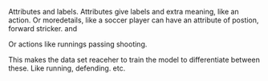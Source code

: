 Attributes and labels. 
Attributes give labels and extra meaning, like an action. Or  moredetails, like a soccer player can have an attribute of postion, forward stricker. and

Or actions like runnings passing shooting. 

This  makes the data set reaceher to train the model to differentiate between these. Like running, defending. etc. 
